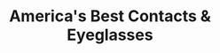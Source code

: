 ---
title: "America's Best Contacts & Eyeglasses"
url: /hagerstown/americas-best-contacts-and-eyeglasses/
shop: optician
---